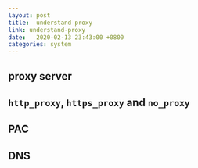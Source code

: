 ```yaml
---
layout: post
title:  understand proxy
link: understand-proxy
date:   2020-02-13 23:43:00 +0800
categories: system
---
```


## proxy server

## `http_proxy`, `https_proxy` and `no_proxy`

## PAC

## DNS
